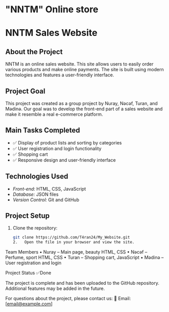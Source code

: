 # "NNTM" Online store 
# NNTM Sales Website

## About the Project
NNTM is an online sales website. This site allows users to easily order various products and make online payments. The site is built using modern technologies and features a user-friendly interface.

## Project Goal
This project was created as a group project by Nuray, Nəcəf, Turan, and Mədinə. Our goal was to develop the front-end part of a sales website and make it resemble a real e-commerce platform.

## Main Tasks Completed
- ✅ Display of product lists and sorting by categories
- ✅ User registration and login functionality
- ✅ Shopping cart
- ✅ Responsive design and user-friendly interface

## Technologies Used
- *Front-end:* HTML, CSS, JavaScript
- *Database:* JSON files
- *Version Control:* Git and GitHub

## Project Setup
1. Clone the repository:
   ```bash
   git clone https://github.com/T4ran24/My_Website.git
   2.	Open the file in your browser and view the site.

Team Members
	•	Nuray – Main page, beauty HTML, CSS
	•	Nəcəf – Perfume, sport HTML, CSS
	•	Turan – Shopping cart, JavaScript
	•	Mədinə – User registration and login

Project Status  ✅Done

The project is complete and has been uploaded to the GitHub repository. Additional features may be added in the future.

For questions about the project, please contact us:
📧 Email: [email@example.com]
